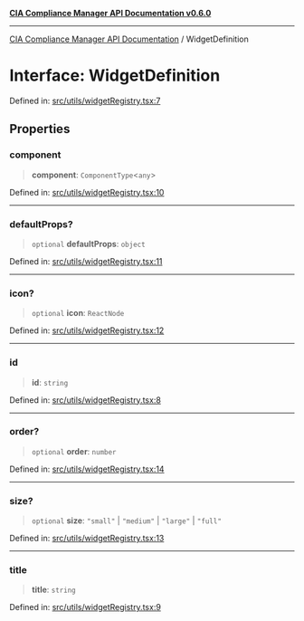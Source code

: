 [**CIA Compliance Manager API Documentation v0.6.0**](../README.md)

***

[CIA Compliance Manager API Documentation](../globals.md) / WidgetDefinition

# Interface: WidgetDefinition

Defined in: [src/utils/widgetRegistry.tsx:7](https://github.com/Hack23/cia-compliance-manager/blob/main/src/utils/widgetRegistry.tsx#L7)

## Properties

### component

> **component**: `ComponentType`\<`any`\>

Defined in: [src/utils/widgetRegistry.tsx:10](https://github.com/Hack23/cia-compliance-manager/blob/main/src/utils/widgetRegistry.tsx#L10)

***

### defaultProps?

> `optional` **defaultProps**: `object`

Defined in: [src/utils/widgetRegistry.tsx:11](https://github.com/Hack23/cia-compliance-manager/blob/main/src/utils/widgetRegistry.tsx#L11)

***

### icon?

> `optional` **icon**: `ReactNode`

Defined in: [src/utils/widgetRegistry.tsx:12](https://github.com/Hack23/cia-compliance-manager/blob/main/src/utils/widgetRegistry.tsx#L12)

***

### id

> **id**: `string`

Defined in: [src/utils/widgetRegistry.tsx:8](https://github.com/Hack23/cia-compliance-manager/blob/main/src/utils/widgetRegistry.tsx#L8)

***

### order?

> `optional` **order**: `number`

Defined in: [src/utils/widgetRegistry.tsx:14](https://github.com/Hack23/cia-compliance-manager/blob/main/src/utils/widgetRegistry.tsx#L14)

***

### size?

> `optional` **size**: `"small"` \| `"medium"` \| `"large"` \| `"full"`

Defined in: [src/utils/widgetRegistry.tsx:13](https://github.com/Hack23/cia-compliance-manager/blob/main/src/utils/widgetRegistry.tsx#L13)

***

### title

> **title**: `string`

Defined in: [src/utils/widgetRegistry.tsx:9](https://github.com/Hack23/cia-compliance-manager/blob/main/src/utils/widgetRegistry.tsx#L9)
